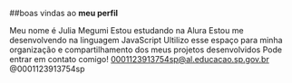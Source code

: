 ##boas vindas ao **meu perfil**

Meu nome é Julia Megumi 
Estou estudando na Alura
Estou me desenvolvendo na linguagem JavaScript
Ultilizo esse espaço para minha organização e compartilhamento dos meus projetos desenvolvidos 
Pode entrar em contato comigo!
0001123913754sp@al.educacao.sp.gov.br
@0001123913754sp
